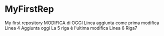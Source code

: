 # MyFirstRep
My first repository MODIFICA di OGGI
Linea aggiunta come prima modifica
Linea 4 Aggiunta oggi
La 5 riga è l'ultima modifica
Linea 6
Riga7

